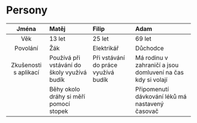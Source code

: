 # Persony

| Jména | Matěj | Filip | Adam |
| :---: | :---  | :--- | :--- |
| Věk | 13 let | 25 let | 69 let |
| Povolání | Žák | Elektrikář | Důchodce |
| Zkušenosti s aplikací | Používá při vstávání do školy využívá budík | Při vstávání do práce využívá budík | Má rodinu v zahraničí a jsou domluvení na čas kdy si volají | 
|  | Běhy okolo dráhy si měří pomocí stopek |  | Připomenutí dávkování léků má nastavený časovač |
